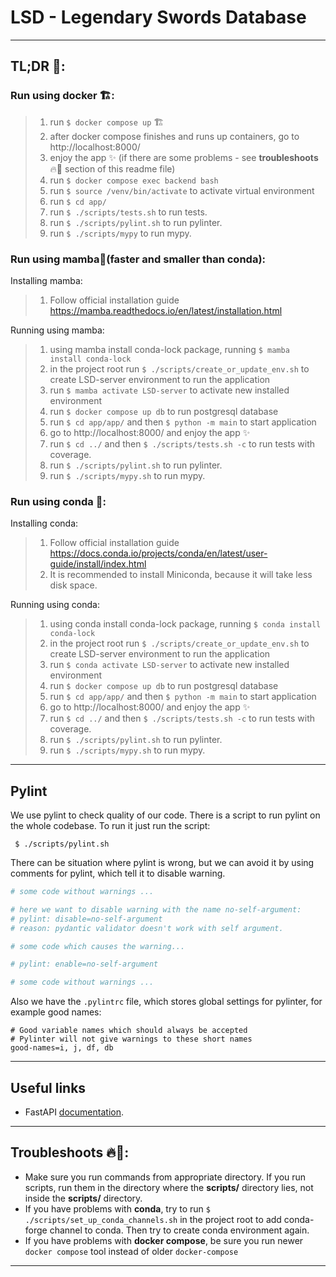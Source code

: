 # LSD - Legendary Swords Database

***

## TL;DR 💨:

### Run using **docker** 🏗:

> 1) run `$ docker compose up` 🏗
> 2) after docker compose finishes and runs up containers, go to http://localhost:8000/
> 3) enjoy the app ✨ (if there are some problems - see **troubleshoots** 🔥🚒 section of this readme file)
> 4) run `$ docker compose exec backend bash`
> 5) run `$ source /venv/bin/activate` to activate virtual environment
> 6) run `$ cd app/`
> 7) run `$ ./scripts/tests.sh` to run tests.
> 8) run `$ ./scripts/pylint.sh` to run pylinter.
> 9) run `$ ./scripts/mypy` to run mypy.

### Run using **mamba**🐍(faster and smaller than conda):

Installing mamba:

> 1) Follow official installation guide  https://mamba.readthedocs.io/en/latest/installation.html

Running using mamba:

> 1) using mamba install conda-lock package, running `$ mamba install conda-lock` 
> 2) in the project root run `$ ./scripts/create_or_update_env.sh` to create LSD-server environment to run the
     application
> 3) run `$ mamba activate LSD-server` to activate new installed environment
> 4) run `$ docker compose up db` to run postgresql database
> 5) run `$ cd app/app/` and then `$ python -m main` to start application
> 6) go to http://localhost:8000/ and enjoy the app ✨
> 7) run `$ cd ../` and then `$ ./scripts/tests.sh -c` to run tests with coverage.
> 8) run `$ ./scripts/pylint.sh` to run pylinter.
> 9) run `$ ./scripts/mypy.sh` to run mypy.

### Run using **conda** 🐍:

Installing conda:

> 1) Follow official installation guide  https://docs.conda.io/projects/conda/en/latest/user-guide/install/index.html
> 2) It is recommended to install Miniconda, because it will take less disk space.

Running using conda:

> 1) using conda install conda-lock package, running `$ conda install conda-lock` 
> 2) in the project root run `$ ./scripts/create_or_update_env.sh` to create LSD-server environment to run the
     application
> 3) run `$ conda activate LSD-server` to activate new installed environment
> 4) run `$ docker compose up db` to run postgresql database
> 5) run `$ cd app/app/` and then `$ python -m main` to start application
> 6) go to http://localhost:8000/ and enjoy the app ✨
> 7) run `$ cd ../` and then `$ ./scripts/tests.sh -c` to run tests with coverage.
> 8) run `$ ./scripts/pylint.sh` to run pylinter.
> 9) run `$ ./scripts/mypy.sh` to run mypy.

***

## Pylint

We use pylint to check quality of our code. There is a script to run pylint on the whole codebase.
To run it just run the script:

```shell
 $ ./scripts/pylint.sh
```

There can be situation where pylint is wrong, but we can avoid it by using comments for pylint,
which tell it to disable warning.

```python
# some code without warnings ...

# here we want to disable warning with the name no-self-argument:
# pylint: disable=no-self-argument
# reason: pydantic validator doesn't work with self argument.

# some code which causes the warning...

# pylint: enable=no-self-argument

# some code without warnings ...

```

Also we have the `.pylintrc` file, which stores global settings for pylinter, for example good names:

```
# Good variable names which should always be accepted
# Pylinter will not give warnings to these short names
good-names=i, j, df, db
```

***

## Useful links

- FastAPI [documentation](https://fastapi.tiangolo.com/tutorial/sql-databases/).

***

## Troubleshoots 🔥🚒:

- Make sure you run commands from appropriate directory. If you run scripts, run them in the directory where the
  **scripts/** directory lies, not inside the **scripts/** directory.
- If you have problems with **conda**, try to run `$ ./scripts/set_up_conda_channels.sh` in the project root to add
  conda-forge channel to conda. Then try to create conda environment again.
- If you have problems with **docker compose**, be sure you run newer `docker compose` tool instead of
  older `docker-compose`

***
